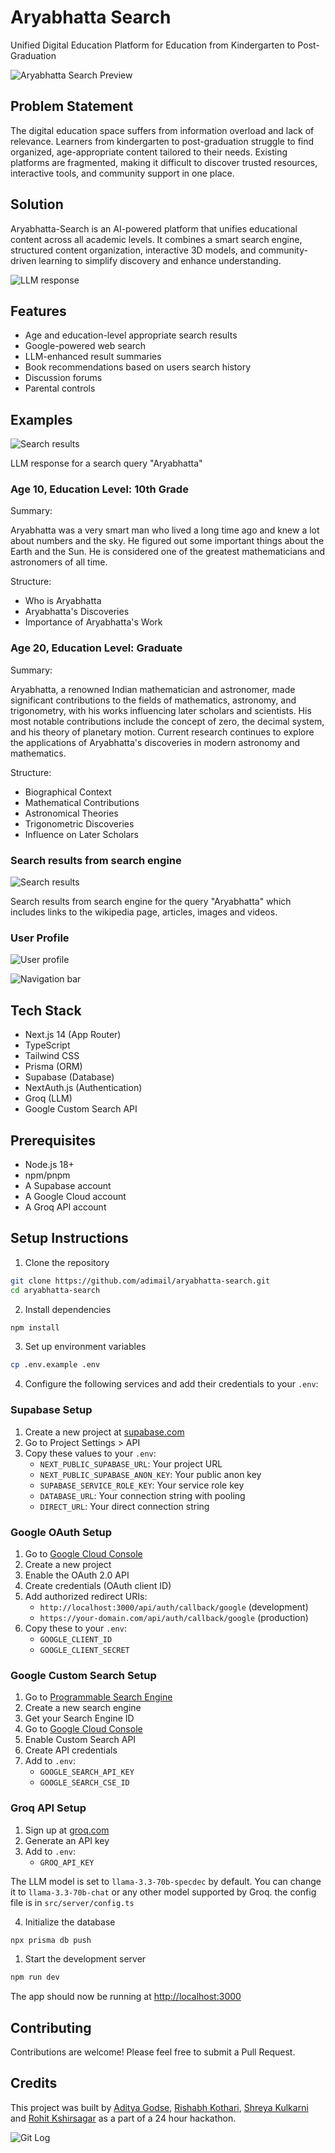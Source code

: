 # Aryabhatta Search

Unified Digital Education Platform for Education from Kindergarten to Post-Graduation

![Aryabhatta Search Preview](./public/preview.jpeg)

## Problem Statement

The digital education space suffers from information overload and lack of relevance. Learners from kindergarten to post-graduation struggle to find organized, age-appropriate content tailored to their needs. Existing platforms are fragmented, making it difficult to discover trusted resources, interactive tools, and community support in one place.

## Solution

Aryabhatta-Search is an AI-powered platform that unifies educational content across all academic levels. It combines a smart search engine, structured content organization, interactive 3D models, and community-driven learning to simplify discovery and enhance understanding.

![LLM response](./public/llm.jpeg)

## Features

- Age and education-level appropriate search results
- Google-powered web search
- LLM-enhanced result summaries
- Book recommendations based on users search history
- Discussion forums
- Parental controls

## Examples

![Search results](./public/wow.jpeg)

LLM response for a search query "Aryabhatta"

### Age 10, Education Level: 10th Grade

Summary:

Aryabhatta was a very smart man who lived a long time ago and knew a lot about numbers and the sky. He figured out some important things about the Earth and the Sun. He is considered one of the greatest mathematicians and astronomers of all time.

Structure:

- Who is Aryabhatta
- Aryabhatta's Discoveries
- Importance of Aryabhatta's Work

### Age 20, Education Level: Graduate

Summary:

Aryabhatta, a renowned Indian mathematician and astronomer, made significant contributions to the fields of mathematics, astronomy, and trigonometry, with his works influencing later scholars and scientists. His most notable contributions include the concept of zero, the decimal system, and his theory of planetary motion. Current research continues to explore the applications of Aryabhatta's discoveries in modern astronomy and mathematics.

Structure:

- Biographical Context
- Mathematical Contributions
- Astronomical Theories
- Trigonometric Discoveries
- Influence on Later Scholars

### Search results from search engine

![Search results](./public/aryabhatta.jpeg)

Search results from search engine for the query "Aryabhatta" which includes links to the wikipedia page, articles, images and videos.

### User Profile

![User profile](./public/user.jpeg)

![Navigation bar](./public/nav.jpeg)

## Tech Stack

- Next.js 14 (App Router)
- TypeScript
- Tailwind CSS
- Prisma (ORM)
- Supabase (Database)
- NextAuth.js (Authentication)
- Groq (LLM)
- Google Custom Search API

## Prerequisites

- Node.js 18+
- npm/pnpm
- A Supabase account
- A Google Cloud account
- A Groq API account

## Setup Instructions

1. Clone the repository

```bash
git clone https://github.com/adimail/aryabhatta-search.git
cd aryabhatta-search
```

2. Install dependencies

```bash
npm install
```

3. Set up environment variables

```bash
cp .env.example .env
```

4. Configure the following services and add their credentials to your `.env`:

### Supabase Setup

1. Create a new project at [supabase.com](https://supabase.com)
2. Go to Project Settings > API
3. Copy these values to your `.env`:
   - `NEXT_PUBLIC_SUPABASE_URL`: Your project URL
   - `NEXT_PUBLIC_SUPABASE_ANON_KEY`: Your public anon key
   - `SUPABASE_SERVICE_ROLE_KEY`: Your service role key
   - `DATABASE_URL`: Your connection string with pooling
   - `DIRECT_URL`: Your direct connection string

### Google OAuth Setup

1. Go to [Google Cloud Console](https://console.cloud.google.com)
2. Create a new project
3. Enable the OAuth 2.0 API
4. Create credentials (OAuth client ID)
5. Add authorized redirect URIs:
   - `http://localhost:3000/api/auth/callback/google` (development)
   - `https://your-domain.com/api/auth/callback/google` (production)
6. Copy these to your `.env`:
   - `GOOGLE_CLIENT_ID`
   - `GOOGLE_CLIENT_SECRET`

### Google Custom Search Setup

1. Go to [Programmable Search Engine](https://programmablesearchengine.google.com)
2. Create a new search engine
3. Get your Search Engine ID
4. Go to [Google Cloud Console](https://console.cloud.google.com)
5. Enable Custom Search API
6. Create API credentials
7. Add to `.env`:
   - `GOOGLE_SEARCH_API_KEY`
   - `GOOGLE_SEARCH_CSE_ID`

### Groq API Setup

1. Sign up at [groq.com](https://groq.com)
2. Generate an API key
3. Add to `.env`:
   - `GROQ_API_KEY`

The LLM model is set to `llama-3.3-70b-specdec` by default. You can change it to `llama-3.3-70b-chat` or any other model supported by Groq. the config file is in `src/server/config.ts`

4. Initialize the database

```bash
npx prisma db push
```

1. Start the development server

```bash
npm run dev
```

The app should now be running at [http://localhost:3000](http://localhost:3000)

## Contributing

Contributions are welcome! Please feel free to submit a Pull Request.

## Credits

This project was built by [Aditya Godse](https://github.com/adimail), [Rishabh Kothari](https://github.com/RishabhK103), [Shreya Kulkarni](https://github.com/Shreyakulkarni132) and [Rohit Kshirsagar](https://github.com/rohitkshirsagar19) as a part of a 24 hour hackathon.

![Git Log](./public/gitlog.jpeg)